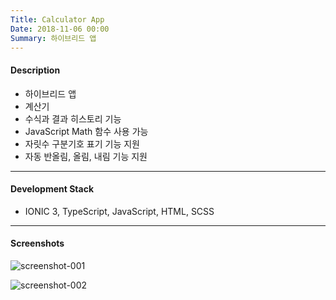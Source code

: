 ```yaml
---
Title: Calculator App
Date: 2018-11-06 00:00
Summary: 하이브리드 앱
---
```



#### Description

* 하이브리드 앱
* 계산기
* 수식과 결과 히스토리 기능
* JavaScript Math 함수 사용 가능
* 자릿수 구분기호 표기 기능 지원
* 자동 반올림, 올림, 내림 기능 지원

---

#### Development Stack

* IONIC 3, TypeScript, JavaScript, HTML, SCSS

<!--
---

[GitHub](https://github.com/peppy0510/calculator-app){:target="_blank" class="button"}
[Download](https://github.com/peppy0510/calculator-app/releases){:target="_blank" class="button"}
-->

---

#### Screenshots

![screenshot-001](https://user-images.githubusercontent.com/21299773/62963069-c87d5080-bdef-11e9-9fc6-7d6bf9a7f9b9.png)

![screenshot-002](https://user-images.githubusercontent.com/21299773/62963072-c87d5080-bdef-11e9-9890-a7f0c8741a70.png)
